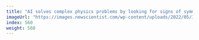 ```yaml
---
title: "AI solves complex physics problems by looking for signs of symmetry"
imageUrl: "https://images.newscientist.com/wp-content/uploads/2022/05/18131320/SEI_1037758831.jpg?width=600"
index: 560
weight: 560
---
```

